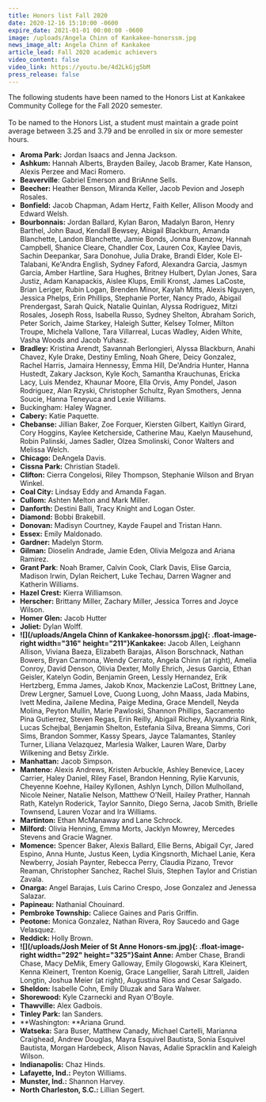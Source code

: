 ```yaml
---
title: Honors list Fall 2020
date: 2020-12-16 15:10:00 -0600
expire_date: 2021-01-01 00:00:00 -0600
image: /uploads/Angela Chinn of Kankakee-honorssm.jpg
news_image_alt: Angela Chinn of Kankakee
article_lead: Fall 2020 academic achievers
video_content: false
video_link: https://youtu.be/4d2LkGjg5bM
press_release: false
---
```

The following students have been named to the Honors List at Kankakee Community College for the Fall 2020 semester.<br><br>To be named to the Honors List, a student must maintain a grade point average between 3.25 and 3.79 and be enrolled in six or more semester hours.

* **Aroma Park:** Jordan Isaacs and Jenna Jackson.
* **Ashkum:** Hannah Alberts, Brayden Bailey, Jacob Bramer, Kate Hanson, Alexis Perzee and Maci Romero.
* **Beaverville**\: Gabriel Emerson and BriAnne Sells.
* **Beecher:** Heather Benson, Miranda Keller, Jacob Pevion and Joseph Rosales.
* **Bonfield:** Jacob Chapman, Adam Hertz, Faith Keller, Allison Moody and Edward Welsh.
* **Bourbonnais:** Jordan Ballard, Kylan Baron, Madalyn Baron, Henry Barthel, John Baud, Kendall Bewsey, Abigail Blackburn, Amanda Blanchette, Landon Blanchette, Jamie Bonds, Jonna Buenzow, Hannah Campbell, Shanice Cleare, Chandler Cox, Lauren Cox, Kaylee Davis, Sachin Deepankar, Sara Donohue, Julia Drake, Brandi Elder, Kole El-Talabani, Ke'Andra English, Sydney Faford, Alexandra Garcia, Jasmyn Garcia, Amber Hartline, Sara Hughes, Britney Hulbert, Dylan Jones, Sara Justiz, Adam Kanapackis, Aislee Klups, Emili Kronst, James LaCoste, Brian Leriger, Rubin Logan, Brenden Minor, Kaylah Mitts, Alexis Nguyen, Jessica Phelps, Erin Phillips, Stephanie Porter, Nancy Prado, Abigail Prendergast, Sarah Quick, Natalie Quinlan, Alyssa Rodriguez, Mitzi Rosales, Joseph Ross, Isabella Russo, Sydney Shelton, Abraham Sorich, Peter Sorich, Jaime Starkey, Haleigh Sutter, Kelsey Tolmer, Milton Troupe, Michela Vallone, Tara Villarreal, Lucas Wadley, Aiden White, Vasha Woods and Jacob Yuhasz.
* **Bradley:** Kristina Arendt, Savannah Berlongieri, Alyssa Blackburn, Anahi Chavez, Kyle Drake, Destiny Emling, Noah Ghere, Deicy Gonzalez, Rachel Harris, Jamaira Hennessy, Emma Hill, De'Andria Hunter, Hanna Hustedt, Zakary Jackson, Kyle Koch, Samantha Krauchunas, Ericka Lacy, Luis Mendez, Khaunar Moore, Ella Orvis, Amy Pondel, Jason Rodriguez, Alan Rzyski, Christopher Schultz, Ryan Smothers, Jenna Soucie, Hanna Teneyuca and Lexie Williams.
* Buckingham: Haley Wagner.
* **Cabery:** Katie Paquette.
* **Chebanse:** Jillian Baker, Zoe Forquer, Kiersten Gilbert, Kaitlyn Girard, Cory Hoggins, Kaylee Ketcherside, Catherine Mau, Kaelyn Mausehund, Robin Palinski, James Sadler, Olzea Smolinski, Conor Walters and Melissa Welch.
* **Chicago:** DeAngela Davis.
* **Cissna Park:** Christian Stadeli.
* **Clifton:** Cierra Congelosi, Riley Thompson, Stephanie Wilson and Bryan Winkel.
* **Coal City:** Lindsay Eddy and Amanda Fagan.
* **Cullom:** Ashten Melton and Mark Miller.
* **Danforth:** Destini Balli, Tracy Knight and Logan Oster.
* **Diamond:** Bobbi Brakebill.
* **Donovan:** Madisyn Courtney, Kayde Faupel and Tristan Hann.
* **Essex:** Emily Maldonado.
* **Gardner:** Madelyn Storm.
* **Gilman:** Dioselin Andrade, Jamie Eden, Olivia Melgoza and Ariana Ramirez.
* **Grant Park**\: Noah Bramer, Calvin Cook, Clark Davis, Elise Garcia, Madison Irwin, Dylan Reichert, Luke Techau, Darren Wagner and Katherin Williams.
* **Hazel Crest:** Kierra Williamson.
* **Herscher:** Brittany Miller, Zachary Miller, Jessica Torres and Joyce Wilson.
* **Homer Glen:** Jacob Hutter
* **Joliet:** Dylan Wolff.
* **![](/uploads/Angela Chinn of Kankakee-honorssm.jpg){: .float-image-right width="316" height="211"}Kankakee:** Jacob Allen, Leighann Allison, Viviana Baeza, Elizabeth Barajas, Alison Borschnack, Nathan Bowers, Bryan Carmona, Wendy Cerrato, Angela Chinn (at right), Amelia Conroy, David Denson, Olivia Dexter, Molly Ehrich, Jesus Garcia, Ethan Geisler, Katelyn Godin, Benjamin Green, Lessly Hernandez, Erik Hertzberg, Emma James, Jakob Knox, Mackenzie LaCost, Brittney Lane, Drew Lergner, Samuel Love, Cuong Luong, John Maass, Jada Mabins, Ivett Medina, Jailene Medina, Paige Medina, Grace Mendell, Neyda Molina, Peyton Mullin, Marie Pawloski, Shannon Phillips, Sacramento Pina Gutierrez, Steven Regas, Erin Reilly, Abigail Richey, Alyxandria Rink, Lucas Schejbal, Benjamin Shelton, Estefania Silva, Breana Simms, Cori Sims, Brandon Sommer, Kassy Spears, Jayce Talamantes, Stanley Turner, Liliana Velazquez, Marlesia Walker, Lauren Ware, Darby Wilkening and Betsy Zirkle.
* **Manhattan:** Jacob Simpson.
* **Manteno:** Alexis Andrews, Kristen Arbuckle, Ashley Benevice, Lacey Carrier, Haley Daniel, Riley Fasel, Brandon Henning, Rylie Karvunis, Cheyenne Koehne, Hailey Kyllonen, Ashlyn Lynch, Dillon Mulholland, Nicole Neiner, Natalie Nelson, Matthew O'Neill, Hailey Prather, Hannah Rath, Katelyn Roderick, Taylor Sannito, Diego Serna, Jacob Smith, Brielle Townsend, Lauren Vozar and Ira Williams.
* **Martinton:** Ethan McManaway and Lane Schrock.
* **Milford:** Olivia Henning, Emma Morts, Jacklyn Mowrey, Mercedes Stevens and Gracie Wagner.
* **Momence:** Spencer Baker, Alexis Ballard, Ellie Berns, Abigail Cyr, Jared Espino, Anna Hunte, Justus Keen, Lydia Kingsnorth, Michael Lanie, Kera Newberry, Josiah Paynter, Rebecca Perry, Claudia Pizano, Trevor Reaman, Christopher Sanchez, Rachel Sluis, Stephen Taylor and Cristian Zavala.
* **Onarga:** Angel Barajas, Luis Carino Crespo, Jose Gonzalez and Jenessa Salazar.
* **Papineau:** Nathanial Chouinard.
* **Pembroke Township:** Caliece Gaines and Paris Griffin.
* **Peotone:** Monica Gonzalez, Nathan Rivera, Roy Saucedo and Gage Velasquez.
* **Reddick:** Holly Brown.
* **![](/uploads/Josh Meier of St Anne Honors-sm.jpg){: .float-image-right width="292" height="325"}Saint Anne:** Amber Chase, Brandi Chase, Macy DeMik, Emery Galloway, Emily Glogowski, Kara Kleinert, Kenna Kleinert, Trenton Koenig, Grace Langellier, Sarah Littrell, Jaiden Longtin, Joshua Meier (at right), Augustina Rios and Cesar Salgado.
* **Sheldon:** Isabelle Cohn, Emily Dluzak and Sara Walwer.
* **Shorewood:** Kyle Czarnecki and Ryan O'Boyle.
* **Thawville:** Alex Gadbois.
* **Tinley Park:** Ian Sanders.
* **Washington:&nbsp;**Ariana Grund.
* **Watseka:** Sara Buser, Matthew Canady, Michael Cartelli, Marianna Craighead, Andrew Douglas, Mayra Esquivel Bautista, Sonia Esquivel Bautista, Morgan Hardebeck, Alison Navas, Adalie Spracklin and Kaleigh Wilson.
* **Indianapolis:** Chaz Hinds.
* **Lafayette, Ind.:** Peyton Williams.
* **Munster, Ind.:** Shannon Harvey.
* **North Charleston, S.C.:** Lillian Segert.
